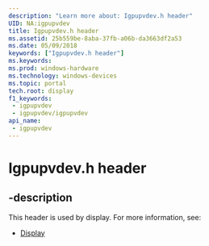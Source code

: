 ```yaml
---
description: "Learn more about: Igpupvdev.h header"
UID: NA:igpupvdev
title: Igpupvdev.h header
ms.assetid: 25b559be-8aba-37fb-a06b-da3663df2a53
ms.date: 05/09/2018
keywords: ["Igpupvdev.h header"]
ms.keywords: 
ms.prod: windows-hardware
ms.technology: windows-devices
ms.topic: portal
tech.root: display
f1_keywords:
 - igpupvdev
 - igpupvdev/igpupvdev
api_name:
 - igpupvdev
---
```


# Igpupvdev.h header


## -description

This header is used by display. For more information, see:

- [Display](../_display/index.md)

